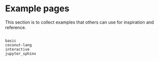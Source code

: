 # Example pages

This section is to collect examples that others can use for inspiration
and reference.

```{nb-exec-table}
```

```{toctree}
basic
coconut-lang
interactive
jupyter_sphinx
```
